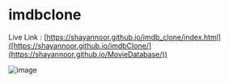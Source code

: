 # imdbclone

Live Link : [https://shayannoor.github.io/imdb_clone/index.html]([https://shayannoor.github.io/imdbClone/](https://shayannoor.github.io/MovieDatabase/))

![image](https://github.com/shayannoor/imdb_clone/assets/140236303/3037af7f-3b9e-4254-bcbe-0ba51e28fc30)
